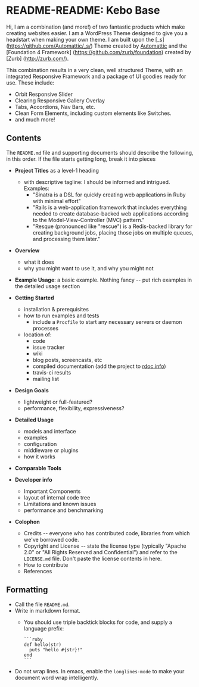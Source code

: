 # README-README: Kebo Base

Hi, I am a combination (and more!) of two fantastic products which make creating websites easier. I am a WordPress Theme designed to give you a headstart when making your own theme. I am built upon the [_s] (https://github.com/Automattic/_s/) Theme created by [Automattic](http://automattic.com/) and the [Foundation 4 Framework] (https://github.com/zurb/foundation) created by [Zurb] (http://zurb.com/).

This combination results in a very clean, well structured Theme, with an integrated Responsive Framework and a package of UI goodies ready for use. These include:

* Orbit Responsive Slider
* Clearing Responsive Gallery Overlay
* Tabs, Accordions, Nav Bars, etc.
* Clean Form Elements, including custom elements like Switches.
* and much more!

## Contents

The `README.md` file and supporting documents should describe the following, in this order. If the file starts getting long, break it into pieces

* **Project Titles** as a level-1 heading
  - with descriptive tagline: I should be informed and intrigued. Examples:
    - "Sinatra is a DSL for quickly creating web applications in Ruby with minimal
effort"
    - "Rails is a web-application framework that includes everything needed to create
database-backed web applications according to the Model-View-Controller (MVC) pattern."
    - "Resque (pronounced like "rescue") is a Redis-backed library for creating
background jobs, placing those jobs on multiple queues, and processing
them later."

* **Overview**
  - what it does
  - why you might want to use it, and why you might not

* **Example Usage**: a basic example. Nothing fancy -- put rich examples in the detailed usage section

* **Getting Started**
  - installation & prerequisites
  - how to run examples and tests
    - include a `Procfile` to start any necessary servers or daemon processes
  - location of:
    - code
    - issue tracker
    - wiki
    - blog posts, screencasts, etc
    - compiled documentation (add the project to [rdoc.info](http://rdoc.info))
    - travis-ci results
    - mailing list

* **Design Goals**
  - lightweight or full-featured?
  - performance, flexibility, expressiveness?

* **Detailed Usage**
  - models and interface
  - examples
  - configuration
  - middleware or plugins
  - how it works

* **Comparable Tools**

* **Developer info**
  - Important Components
  - layout of internal code tree
  - Limitations and known issues
  - performance and benchmarking

* **Colophon**
  - Credits -- everyone who has contributed code, libraries from which we've borrowed code.
  - Copyright and License -- state the license type (typically "Apache 2.0" or "All Rights Reserved and Confidential") and refer to the `LICENSE.md` file. Don't paste the license contents in here.
  - How to contribute
  - References

## Formatting

* Call the file `README.md`.
* Write in markdown format.
  - You should use triple backtick blocks for code, and supply a language prefix:

        ```ruby
        def hello(str)
          puts "hello #{str}!"
        end
        ```

* Do not wrap lines. In emacs, enable the `longlines-mode` to make your document word wrap intelligently.
